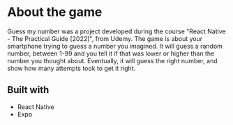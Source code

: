 # About the game
Guess my number was a project developed during the course "React Native - The Practical Guide [2022]", from Udemy. 
The game is about your smartphone trying to guess a number you imagined. It will guess a random number, between 1-99 and you tell it if that was lower or higher than the number you thought about. Eventually, it will guess the right number, and show how many attempts took to get it right.

## Built with
- React Native
- Expo
